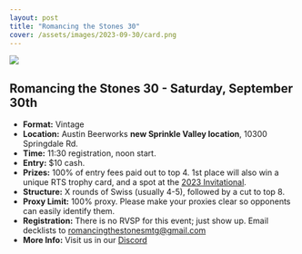 ```yaml
---
layout: post
title: "Romancing the Stones 30"
cover: /assets/images/2023-09-30/card.png
---
```


![]({{site.cdn_url}}/assets/images/2023-09-30/card.png)

## Romancing the Stones 30 - Saturday, September 30th

*	**Format:** Vintage
* **Location:** Austin Beerworks **new Sprinkle Valley location**, 10300 Springdale Rd.
* **Time:** 11:30 registration, noon start.
* **Entry:** $10 cash.
* **Prizes:** 100% of entry fees paid out to top 4. 1st place will also win a unique RTS
  trophy card, and a spot at the [2023 Invitational](/invitational).
* **Structure:** X rounds of Swiss (usually 4-5), followed by a cut to top 8.
* **Proxy Limit:** 100% proxy. Please make your proxies clear so opponents can easily
  identify them.
* **Registration:** There is no RVSP for this event; just show up.  Email decklists to
  romancingthestonesmtg@gmail.com
* **More Info:** Visit us in our  [Discord](https://discord.gg/a9uKSEP5ya)


